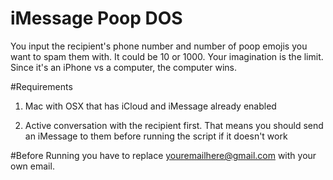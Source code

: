 # iMessage Poop DOS
You input the recipient's phone number and number of poop emojis you want to spam them with. It could be 10 or 1000. Your imagination is the limit. Since it's an iPhone vs a computer, the computer wins.

#Requirements
1) Mac with OSX that has iCloud and iMessage already enabled

2) Active conversation with the recipient first. That means you should send an iMessage to them before
running the script if it doesn't work

#Before Running
you have to replace youremailhere@gmail.com with your own email.
